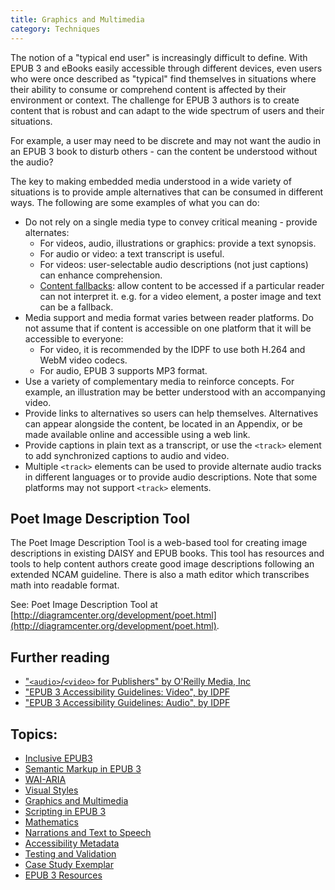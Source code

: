 ```yaml
---
title: Graphics and Multimedia
category: Techniques
---
```

The notion of a "typical end user" is increasingly difficult to define. With EPUB 3 and eBooks easily accessible
through different devices, even users who were once described as "typical" find themselves in situations where their
ability to consume or comprehend content is affected by their environment or context. The challenge for EPUB 3 authors
is to create content that is robust and can adapt to the wide spectrum of users and their situations.

For example, a user may need to be discrete and may not want the audio in an EPUB 3 book to disturb others - can the
content be understood without the audio?

The key to making embedded media understood in a wide variety of situations is to provide ample alternatives that can
be consumed in different ways. The following are some examples of what you can do:

* Do not rely on a single media type to convey critical meaning - provide alternates:
  * For videos, audio, illustrations or graphics: provide a text synopsis.
  * For audio or video: a text transcript is useful.
  * For videos: user-selectable audio descriptions (not just captions) can enhance comprehension.
  * [Content fallbacks](http://www.idpf.org/epub/30/spec/epub30-publications.html#sec-fallback-processing-flow): allow
  content to be accessed if a particular reader can not interpret it. e.g. for a video element, a poster image and
  text can be a fallback.
* Media support and media format varies between reader platforms. Do not assume that if content is accessible on one
platform that it will be accessible to everyone:
  * For video, it is recommended by the IDPF to use both H.264 and WebM video codecs.
  * For audio, EPUB 3 supports MP3 format.
* Use a variety of complementary media to reinforce concepts. For example, an illustration may be better understood
with an accompanying video.
* Provide links to alternatives so users can help themselves. Alternatives can appear alongside the content, be
located in an Appendix, or be made available online and accessible using a web link.
* Provide captions in plain text as a transcript, or use the `<track>` element to add synchronized captions to audio
and video.
* Multiple `<track>` elements can be used to provide alternate audio tracks in different languages or to provide audio
descriptions. Note that some platforms may not support `<track>` elements.

## Poet Image Description Tool

The Poet Image Description Tool is a web-based tool for creating image descriptions in existing DAISY and EPUB books.
This tool has resources and tools to help content authors create good image descriptions following an extended NCAM
guideline. There is also a math editor which transcribes math into readable format.

See: Poet Image Description Tool at [http://diagramcenter.org/development/poet.html](http://diagramcenter.org/development/poet.html).

## Further reading

* ["`<audio>`/`<video>` for Publishers" by O'Reilly Media, Inc](http://chimera.labs.oreilly.com/books/1234000000770/ch03.html)
* ["EPUB 3 Accessibility Guidelines: Video", by IDPF](http://www.idpf.org/accessibility/guidelines/content/xhtml/video.php)
* ["EPUB 3 Accessibility Guidelines: Audio", by IDPF](http://www.idpf.org/accessibility/guidelines/content/xhtml/audio.php)

## Topics:

* [Inclusive EPUB3](/InclusiveEPUB3.html)
* [Semantic Markup in EPUB 3](/SemanticMarkupInEPUB3.html)
* [WAI-ARIA](/WAI-ARIA.html)
* [Visual Styles](/VisualStyles.html)
* [Graphics and Multimedia](/GraphicsAndMultimedia.html)
* [Scripting in EPUB 3](/ScriptingInEPUB3.html)
* [Mathematics](/Mathematics.html)
* [Narrations and Text to Speech](/NarrationsAndTextToSpeech.html)
* [Accessibility Metadata](/AccessibilityMetadata.html)
* [Testing and Validation](/TestingAndValidation.html)
* [Case Study Exemplar](/CaseStudyExemplar.html)
* [EPUB 3 Resources](/EPUB3Resources.html)
